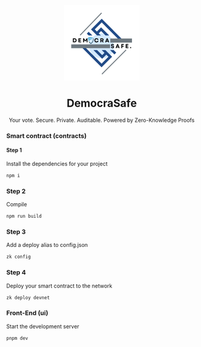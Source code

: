 <div align="center">
  <img alt="DemocraSafe logo" src="./assets/DemocraSafe_logo.png" width="200" >
  <h1 align="center">DemocraSafe</h1>
  <p align="center">

  <p align="center">Your vote. Secure. Private. Auditable. Powered by Zero-Knowledge Proofs

</div>

### Smart contract (contracts)

#### Step 1

Install the dependencies for your project

```bash
npm i
```

### Step 2

Compile

```bash
npm run build
```

### Step 3

Add a deploy alias to config.json

```bash
zk config
```

### Step 4 

Deploy your smart contract to the network

```bash
zk deploy devnet
```

### Front-End (ui)

Start the development server

```bash
pnpm dev
```
